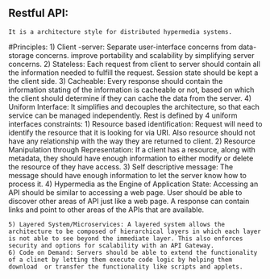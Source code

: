 ## Restful API: 

	It is a architecture style for distributed hypermedia systems.

#Principles:
	1) Client -server: Separate user-interface concerns from data-storage concerns.
		improve portability and scalability by simplifying server concerns.
	2) Stateless: Each request from client to server should contain all the information needed to fulfill the request. Session state should be kept a the client side.
	3) Cacheable: Every response should contain the information stating of the information is cacheable or not, based on which the client should determine if they can cache the data from the server.
	4) Uniform Interface: It simplifies and decouples the architecture, so that each service can be managed independently.
			Rest is defined by 4 uniform interfaces constraints:
			1) Resource based identification: Request will need to identify the resource that it is looking for via URI.
				Also resource should not have any relationship with the way they are returned to client.
			2) Resource Manipulation through Representation: If a client has a resource, along with metadata, they should have enough information to either modify or delete the resource of they have access.
			3) Self descriptive message: The message should have enough information to let the server know how to process it.
			4) Hypermedia as the Engine of Application State: Accessing an API should be similar to accessing a web page.
			User should be able to discover other areas of API just like a web page. A response can contain links and point to other areas of the APIs that are available.
			
	5) Layered System/Microservices: A layered system allows the architecture to be composed of hierarchical layers in which each layer is not able to see beyond the immediate layer. This also enforces security and options for scalability with an API Gateway.
	6) Code on Demand: Servers should be able to extend the functionality of a clinet by letting them execute code logic by helping them download  or transfer the functionality like scripts and applets.
			
			
									